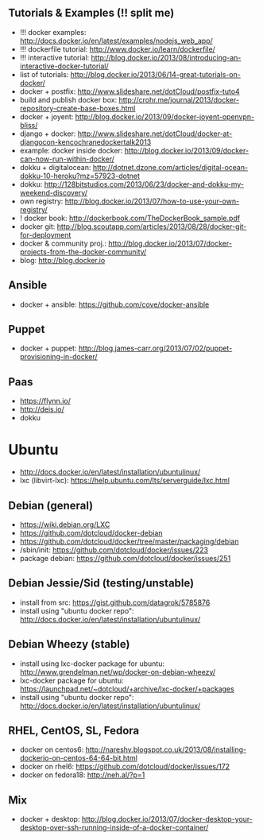 ## Tutorials & Examples (!! split me)
 - !!! docker examples: http://docs.docker.io/en/latest/examples/nodejs_web_app/
 - !!! dockerfile tutorial: http://www.docker.io/learn/dockerfile/
 - !!! interactive tutorial: http://blog.docker.io/2013/08/introducing-an-interactive-docker-tutorial/
 - list of tutorials: http://blog.docker.io/2013/06/14-great-tutorials-on-docker/
 - docker + postfix: http://www.slideshare.net/dotCloud/postfix-tuto4
 - build and publish docker box: http://crohr.me/journal/2013/docker-repository-create-base-boxes.html
 - docker + joyent: http://blog.docker.io/2013/09/docker-joyent-openvpn-bliss/
 - django + docker: http://www.slideshare.net/dotCloud/docker-at-djangocon-kencochranedockertalk2013
 - example: docker inside docker: http://blog.docker.io/2013/09/docker-can-now-run-within-docker/
 - dokku + digitalocean: http://dotnet.dzone.com/articles/digital-ocean-dokku-10-heroku?mz=57923-dotnet
 - dokku: http://128bitstudios.com/2013/06/23/docker-and-dokku-my-weekend-discovery/
 - own registry: http://blog.docker.io/2013/07/how-to-use-your-own-registry/
 - ! docker book: http://dockerbook.com/TheDockerBook_sample.pdf
 - docker git: http://blog.scoutapp.com/articles/2013/08/28/docker-git-for-deployment
 - docker & community proj.: http://blog.docker.io/2013/07/docker-projects-from-the-docker-community/
 - blog: http://blog.docker.io

## Ansible
 - docker + ansible: https://github.com/cove/docker-ansible

## Puppet
 - docker + puppet: http://blog.james-carr.org/2013/07/02/puppet-provisioning-in-docker/

## Paas
 - https://flynn.io/
 - http://deis.io/
 - dokku

# Ubuntu
 - http://docs.docker.io/en/latest/installation/ubuntulinux/
 - lxc (libvirt-lxc): https://help.ubuntu.com/lts/serverguide/lxc.html

## Debian (general)
 - https://wiki.debian.org/LXC
 - https://github.com/dotcloud/docker-debian
 - https://github.com/dotcloud/docker/tree/master/packaging/debian
 - /sbin/init: https://github.com/dotcloud/docker/issues/223
 - package debian: https://github.com/dotcloud/docker/issues/251

## Debian Jessie/Sid (testing/unstable)
 - install from src: https://gist.github.com/datagrok/5785876
 - install using "ubuntu docker repo": http://docs.docker.io/en/latest/installation/ubuntulinux/

## Debian Wheezy (stable)
 - install using lxc-docker package for ubuntu: http://www.grendelman.net/wp/docker-on-debian-wheezy/
 - lxc-docker package for ubuntu: https://launchpad.net/~dotcloud/+archive/lxc-docker/+packages
 - install using "ubuntu docker repo": http://docs.docker.io/en/latest/installation/ubuntulinux/

## RHEL, CentOS, SL, Fedora
 - docker on centos6: http://nareshv.blogspot.co.uk/2013/08/installing-dockerio-on-centos-64-64-bit.html
 - docker on rhel6: https://github.com/dotcloud/docker/issues/172
 - docker on fedora18: http://neh.al/?p=1

## Mix
 - docker + desktop: http://blog.docker.io/2013/07/docker-desktop-your-desktop-over-ssh-running-inside-of-a-docker-container/
